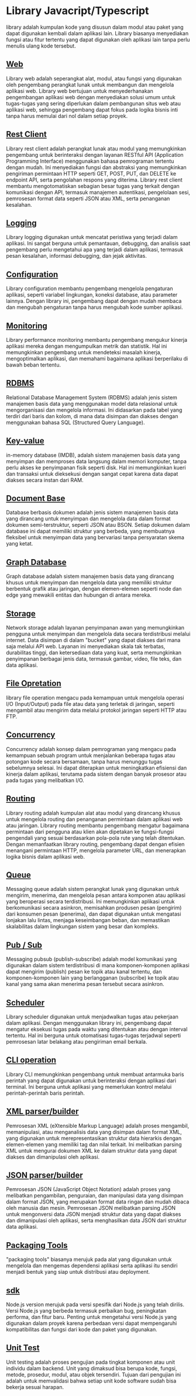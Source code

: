 # Library Javacript/Typescript

library adalah kumpulan kode yang disusun dalam modul atau paket yang dapat digunakan kembali dalam aplikasi lain. Library biasanya menyediakan fungsi atau fitur tertentu yang dapat digunakan oleh aplikasi lain tanpa perlu menulis ulang kode tersebut.


## [Web](/javascript-or-typescript/library/web.md)

Library web adalah seperangkat alat, modul, atau fungsi yang digunakan oleh pengembang perangkat lunak untuk membangun dan mengelola aplikasi web. Library web bertujuan untuk menyederhanakan pengembangan aplikasi web dengan menyediakan solusi umum untuk tugas-tugas yang sering diperlukan dalam pembangunan situs web atau aplikasi web, sehingga pengembang dapat fokus pada logika bisnis inti tanpa harus memulai dari nol dalam setiap proyek.

## [Rest Client](/javascript-or-typescript/library/rest_client.md)

Library rest client adalah perangkat lunak atau modul yang memungkinkan pengembang untuk berinteraksi dengan layanan RESTful API (Application Programming Interface) menggunakan bahasa pemrograman tertentu dengan mudah. Ini menyediakan fungsi dan abstraksi yang memungkinkan pengiriman permintaan HTTP seperti GET, POST, PUT, dan DELETE ke endpoint API, serta pengolahan respons yang diterima. Library rest client membantu mengotomatiskan sebagian besar tugas yang terkait dengan komunikasi dengan API, termasuk manajemen autentikasi, pengelolaan sesi, pemrosesan format data seperti JSON atau XML, serta penanganan kesalahan.

## [Logging](/javascript-or-typescript/library/logging.md)

Library logging digunakan untuk mencatat peristiwa yang terjadi dalam aplikasi. Ini sangat berguna untuk pemantauan, debugging, dan analisis saat pengembang perlu mengetahui apa yang terjadi dalam aplikasi, termasuk pesan kesalahan, informasi debugging, dan jejak aktivitas.

## [Configuration](/javascript-or-typescript/library/configuration.md)

Library configuration membantu pengembang mengelola pengaturan aplikasi, seperti variabel lingkungan, koneksi database, atau parameter lainnya. Dengan library ini, pengembang dapat dengan mudah membaca dan mengubah pengaturan tanpa harus mengubah kode sumber aplikasi.

## [Monitoring](/javascript-or-typescript/library/monitoring.md)

Library performance monitoring membantu pengembang mengukur kinerja aplikasi mereka dengan mengumpulkan metrik dan statistik. Hal ini memungkinkan pengembang untuk mendeteksi masalah kinerja, mengoptimalkan aplikasi, dan memahami bagaimana aplikasi berperilaku di bawah beban tertentu.

## [RDBMS](/javascript-or-typescript/library/rdbms.md)

Relational Database Management System (RDBMS) adalah jenis sistem manajemen basis data yang menggunakan model data relasional untuk mengorganisasi dan mengelola informasi. Ini didasarkan pada tabel yang terdiri dari baris dan kolom, di mana data disimpan dan diakses dengan menggunakan bahasa SQL (Structured Query Language).

## [Key-value](/javascript-or-typescript/library/in_memory_db.md)

in-memory database (IMDB), adalah sistem manajemen basis data yang menyimpan dan memproses data langsung dalam memori komputer, tanpa perlu akses ke penyimpanan fisik seperti disk. Hal ini memungkinkan kueri dan transaksi untuk dieksekusi dengan sangat cepat karena data dapat diakses secara instan dari RAM.

## [Document Base](/javascript-or-typescript/library/document_based_db.md)

Database berbasis dokumen adalah jenis sistem manajemen basis data yang dirancang untuk menyimpan dan mengelola data dalam format dokumen semi-terstruktur, seperti JSON atau BSON. Setiap dokumen dalam database ini dapat memiliki struktur yang berbeda, yang membuatnya fleksibel untuk menyimpan data yang bervariasi tanpa persyaratan skema yang ketat.

## [Graph Database](/javascript-or-typescript/library/graph_db.md)

Graph database adalah sistem manajemen basis data yang dirancang khusus untuk menyimpan dan mengelola data yang memiliki struktur berbentuk grafik atau jaringan, dengan elemen-elemen seperti node dan edge yang mewakili entitas dan hubungan di antara mereka.

## [Storage](/javascript-or-typescript/library/storage.md)

Network storage adalah layanan penyimpanan awan yang memungkinkan pengguna untuk menyimpan dan mengelola data secara terdistribusi melalui internet. Data disimpan di dalam "bucket" yang dapat diakses dari mana saja melalui API web. Layanan ini menyediakan skala tak terbatas, durabilitas tinggi, dan ketersediaan data yang kuat, serta memungkinkan penyimpanan berbagai jenis data, termasuk gambar, video, file teks, dan data aplikasi.

## [File Opretation](/javascript-or-typescript/library/file_operation.md)

library file operation mengacu pada kemampuan untuk mengelola operasi I/O (Input/Output) pada file atau data yang terletak di jaringan, seperti mengambil atau mengirim data melalui protokol jaringan seperti HTTP atau FTP.

## [Concurrency](/javascript-or-typescript/library/concurrency.md)

Concurrency adalah konsep dalam pemrograman yang mengacu pada kemampuan sebuah program untuk menjalankan beberapa tugas atau potongan kode secara bersamaan, tanpa harus menunggu tugas sebelumnya selesai. Ini dapat diterapkan untuk meningkatkan efisiensi dan kinerja dalam aplikasi, terutama pada sistem dengan banyak prosesor atau pada tugas yang melibatkan I/O.

## [Routing](/javascript-or-typescript/library/routing.md)

Library routing adalah kumpulan alat atau modul yang dirancang khusus untuk mengelola routing dan penanganan permintaan dalam aplikasi web atau jaringan. Library routing membantu pengembang mengatur bagaimana permintaan dari pengguna atau klien akan dipetakan ke fungsi-fungsi pengendali yang sesuai berdasarkan pola-pola rute yang telah ditentukan. Dengan memanfaatkan library routing, pengembang dapat dengan efisien menangani permintaan HTTP, mengelola parameter URL, dan menerapkan logika bisnis dalam aplikasi web.

## [Queue](/javascript-or-typescript/library/queueing.md)

Messaging queue adalah sistem perangkat lunak yang digunakan untuk mengirim, menerima, dan mengelola pesan antara komponen atau aplikasi yang beroperasi secara terdistribusi. Ini memungkinkan aplikasi untuk berkomunikasi secara asinkron, memisahkan produsen pesan (pengirim) dari konsumen pesan (penerima), dan dapat digunakan untuk mengatasi lonjakan lalu lintas, menjaga keseimbangan beban, dan memastikan skalabilitas dalam lingkungan sistem yang besar dan kompleks.

## [Pub / Sub](/javascript-or-typescript/library/pubsub.md)

Messaging pubsub (publish-subscribe) adalah model komunikasi yang digunakan dalam sistem terdistribusi di mana komponen-komponen aplikasi dapat mengirim (publish) pesan ke topik atau kanal tertentu, dan komponen-komponen lain yang berlangganan (subscribe) ke topik atau kanal yang sama akan menerima pesan tersebut secara asinkron.

## [Scheduler](/javascript-or-typescript/library/scheduler.md)

Library scheduler digunakan untuk menjadwalkan tugas atau pekerjaan dalam aplikasi. Dengan menggunakan library ini, pengembang dapat mengatur eksekusi tugas pada waktu yang ditentukan atau dengan interval tertentu. Hal ini berguna untuk otomatisasi tugas-tugas terjadwal seperti pemrosesan latar belakang atau pengiriman email berkala.

## [CLI operation](/javascript-or-typescript/library/cli.md)

Library CLI memungkinkan pengembang untuk membuat antarmuka baris perintah yang dapat digunakan untuk berinteraksi dengan aplikasi dari terminal. Ini berguna untuk aplikasi yang memerlukan kontrol melalui perintah-perintah baris perintah.

## [XML parser/builder](/javascript-or-typescript/library/xml_proccesing.md)

Pemrosesan XML (eXtensible Markup Language) adalah proses mengambil, memanipulasi, atau menganalisis data yang disimpan dalam format XML, yang digunakan untuk merepresentasikan struktur data hierarkis dengan elemen-elemen yang memiliki tag dan nilai terkait. Ini melibatkan parsing XML untuk mengurai dokumen XML ke dalam struktur data yang dapat diakses dan dimanipulasi oleh aplikasi.

## [JSON parser/builder](/javascript-or-typescript/library/json_proccesing.md)

Pemrosesan JSON (JavaScript Object Notation) adalah proses yang melibatkan pengambilan, penguraian, dan manipulasi data yang disimpan dalam format JSON, yang merupakan format data ringan dan mudah dibaca oleh manusia dan mesin. Pemrosesan JSON melibatkan parsing JSON untuk mengonversi data JSON menjadi struktur data yang dapat diakses dan dimanipulasi oleh aplikasi, serta menghasilkan data JSON dari struktur data aplikasi.

## [Packaging Tools](/javascript-or-typescript/library/packaging_tools.md)

"packaging tools" biasanya merujuk pada alat yang digunakan untuk mengelola dan mengemas dependensi aplikasi serta aplikasi itu sendiri menjadi bentuk yang siap untuk distribusi atau deployment.

## [sdk](/javascript-or-typescript/library/sdk.md)

Node.js version merujuk pada versi spesifik dari Node.js yang telah dirilis. Versi Node.js yang berbeda termasuk perbaikan bug, peningkatan performa, dan fitur baru. Penting untuk mengetahui versi Node.js yang digunakan dalam proyek karena perbedaan versi dapat mempengaruhi kompatibilitas dan fungsi dari kode dan paket yang digunakan.

## [Unit Test](/javascript-or-typescript/library/unit_test.md)

Unit testing adalah proses pengujian pada tingkat komponen atau unit individu dalam backend. Unit yang dimaksud bisa berupa kode, fungsi, metode, prosedur, modul, atau objek tersendiri. Tujuan dari pengujian ini adalah untuk memvalidasi bahwa setiap unit kode software sudah bisa bekerja sesuai harapan.
